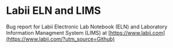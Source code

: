 # Labii ELN and LIMS

Bug report for Labii Electronic Lab Notebook (ELN) and Laboratory Information Managment System (LIMS) at [https://www.labii.com](https://www.labii.com/?utm_source=Github)
